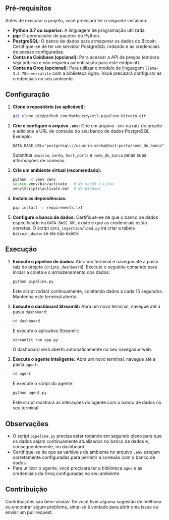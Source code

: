 ## Pré-requisitos

Antes de executar o projeto, você precisará ter o seguinte instalado:

* **Python 3.7 ou superior:** A linguagem de programação utilizada.
* **pip:** O gerenciador de pacotes do Python.
* **PostgreSQL:** O banco de dados para armazenar os dados do Bitcoin. Certifique-se de ter um servidor PostgreSQL rodando e as credenciais de acesso configuradas.
* **Conta na Coinbase (opcional):** Para acessar a API de preços (embora seja pública e não requeira autenticação para este endpoint).
* **Conta na Groq (opcional):** Para utilizar o modelo de linguagem `llama-3.3-70b-versatile` com a biblioteca Agno. Você precisará configurar as credenciais no seu ambiente.

## Configuração

1.  **Clone o repositório (se aplicável):**
    ```bash
    git clone git@github.com:Matheuszy/etl-pipeline-bitcoin.git
    ```

2.  **Crie e configure o arquivo `.env`:**
    Crie um arquivo `.env` na raiz do projeto e adicione a URL de conexão do seu banco de dados PostgreSQL. Exemplo:
    ```
    DATA_BASE_URL="postgresql://usuario:senha@host:porta/nome_do_banco"
    ```
    Substitua `usuario`, `senha`, `host`, `porta` e `nome_do_banco` pelas suas informações de conexão.

3.  **Crie um ambiente virtual (recomendado):**
    ```bash
    python -m venv venv
    source venv/bin/activate   # No macOS e Linux
    venv\Scripts\activate.bat  # No Windows
    ```

4.  **Instale as dependências:**
    ```bash
    pip install -r requirements.txt
    ```

5.  **Configure o banco de dados:**
    Certifique-se de que o banco de dados especificado na `DATA_BASE_URL` existe e que as credenciais estão corretas. O script `data_ingestion/load.py` irá criar a tabela `bitcoin_dados` se ela não existir.

## Execução

1.  **Execute o pipeline de dados:**
    Abra um terminal e navegue até a pasta raiz do projeto (`cripto_dashboard`). Execute o seguinte comando para iniciar a coleta e o armazenamento dos dados:
    ```bash
    python pipeline.py
    ```
    Este script rodará continuamente, coletando dados a cada 15 segundos. Mantenha este terminal aberto.

2.  **Execute o dashboard Streamlit:**
    Abra um novo terminal, navegue até a pasta `dashboard`:
    ```bash
    cd dashboard
    ```
    E execute o aplicativo Streamlit:
    ```bash
    streamlit run app.py
    ```
    O dashboard será aberto automaticamente no seu navegador web.

3.  **Execute o agente inteligente:**
    Abra um novo terminal, navegue até a pasta `agent`:
    ```bash
    cd agent
    ```
    E execute o script do agente:
    ```bash
    python agent.py
    ```
    Este script mostrará as interações do agente com o banco de dados no seu terminal.

## Observações

* O script `pipeline.py` precisa estar rodando em segundo plano para que os dados sejam continuamente atualizados no banco de dados e, consequentemente, no dashboard.
* Certifique-se de que as variáveis de ambiente no arquivo `.env` estejam corretamente configuradas para permitir a conexão com o banco de dados.
* Para utilizar o agente, você precisará ter a biblioteca `agno` e as credenciais da Groq configuradas no seu ambiente.


## Contribuição

Contribuições são bem-vindas! Se você tiver alguma sugestão de melhoria ou encontrar algum problema, sinta-se à vontade para abrir uma issue ou enviar um pull request.